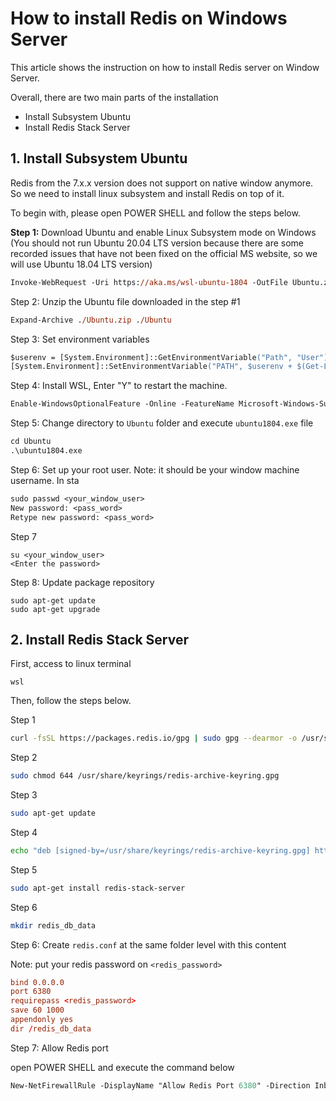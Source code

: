 # How to install Redis on Windows Server

This article shows the instruction on how to install Redis server on Window Server.

Overall, there are two main parts of the installation

- Install Subsystem Ubuntu
- Install Redis Stack Server

## 1. Install Subsystem Ubuntu

Redis from the 7.x.x version does not support on native window anymore. So we need to install linux subsystem and install Redis on top of it.

To begin with, please open POWER SHELL and follow the steps below.

**Step 1:** Download Ubuntu and enable Linux Subsystem mode on Windows (You should not run Ubuntu 20.04 LTS version because there are some recorded issues that have not been fixed on the official MS website, so we will use Ubuntu 18.04 LTS version)

```ps
Invoke-WebRequest -Uri https://aka.ms/wsl-ubuntu-1804 -OutFile Ubuntu.zip -UseBasicParsing
```

Step 2: Unzip the Ubuntu file downloaded in the step #1

```ps
Expand-Archive ./Ubuntu.zip ./Ubuntu
```

Step 3: Set environment variables

```ps
$userenv = [System.Environment]::GetEnvironmentVariable("Path", "User")
[System.Environment]::SetEnvironmentVariable("PATH", $userenv + $(Get-Location).Path + "\Ubuntu", "User")
```

Step 4: Install WSL, Enter "Y" to restart the machine.

```ps
Enable-WindowsOptionalFeature -Online -FeatureName Microsoft-Windows-Subsystem-Linux
```

Step 5: Change directory to `Ubuntu` folder and execute `ubuntu1804.exe` file

```ps
cd Ubuntu
.\ubuntu1804.exe
```

Step 6: Set up your root user. Note: it should be your window machine username. In sta

```ps
sudo passwd <your_window_user>
New password: <pass_word>
Retype new password: <pass_word>
```

Step 7

```
su <your_window_user>
<Enter the password>
```

Step 8: Update package repository

```
sudo apt-get update
sudo apt-get upgrade
```

## 2. Install Redis Stack Server

First, access to linux terminal

```
wsl
```

Then, follow the steps below.

Step 1

```bash
curl -fsSL https://packages.redis.io/gpg | sudo gpg --dearmor -o /usr/share/keyrings/redis-archive-keyring.gpg
```

Step 2

```bash
sudo chmod 644 /usr/share/keyrings/redis-archive-keyring.gpg
```

Step 3

```bash
sudo apt-get update
```

Step 4

```bash
echo "deb [signed-by=/usr/share/keyrings/redis-archive-keyring.gpg] https://packages.redis.io/deb $(lsb_release -cs) main" | sudo tee /etc/apt/sources.list.d/redis.list
```

Step 5

```bash
sudo apt-get install redis-stack-server
```

Step 6

```bash
mkdir redis_db_data
```

Step 6: Create `redis.conf` at the same folder level with this content

Note: put your redis password on `<redis_password>`

```conf
bind 0.0.0.0
port 6380
requirepass <redis_password>
save 60 1000
appendonly yes
dir /redis_db_data
```

Step 7: Allow Redis port

open POWER SHELL and execute the command below

```ps
New-NetFirewallRule -DisplayName "Allow Redis Port 6380" -Direction Inbound -LocalPort 6380 -Protocol TCP -Action Allow
```

